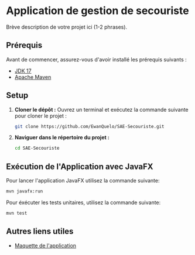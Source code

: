 # Application de gestion de secouriste

Brève description de votre projet ici (1-2 phrases).

## Prérequis

Avant de commencer, assurez-vous d'avoir installé les prérequis suivants :

*   [JDK 17](https://www.oracle.com/java/technologies/javase-jdk17-downloads.html)
*   [Apache Maven](https://maven.apache.org/download.cgi)

## Setup

1.  **Cloner le dépôt :**
    Ouvrez un terminal et exécutez la commande suivante pour cloner le projet :
    ```bash
    git clone https://github.com/EwanQuelo/SAE-Secouriste.git
    ```

2.  **Naviguer dans le répertoire du projet :**
    ```bash
    cd SAE-Secouriste
    ```

## Exécution de l'Application avec JavaFX

Pour lancer l'application JavaFX utilisez la commande suivante:

```bash
mvn javafx:run
```

Pour éxécuter les tests unitaires, utilisez la commande suivante:

```bash
mvn test
```

## Autres liens utiles

- [Maquette de l'application](https://www.figma.com/design/dF06qKn2p0UyQLNn9riNDF/SAE-SAUV?fuid=1194680565259994865)